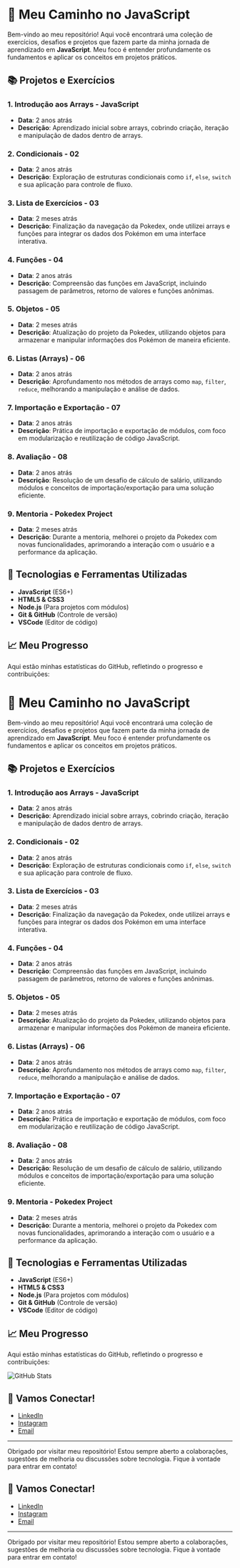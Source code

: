 # 🚀 Meu Caminho no JavaScript

Bem-vindo ao meu repositório! Aqui você encontrará uma coleção de exercícios, desafios e projetos que fazem parte da minha jornada de aprendizado em **JavaScript**. Meu foco é entender profundamente os fundamentos e aplicar os conceitos em projetos práticos.

## 📚 Projetos e Exercícios

### 1. **Introdução aos Arrays - JavaScript**  
- **Data**: 2 anos atrás  
- **Descrição**: Aprendizado inicial sobre arrays, cobrindo criação, iteração e manipulação de dados dentro de arrays.

### 2. **Condicionais - 02**  
- **Data**: 2 anos atrás  
- **Descrição**: Exploração de estruturas condicionais como `if`, `else`, `switch` e sua aplicação para controle de fluxo.

### 3. **Lista de Exercícios - 03**  
- **Data**: 2 meses atrás  
- **Descrição**: Finalização da navegação da Pokedex, onde utilizei arrays e funções para integrar os dados dos Pokémon em uma interface interativa.

### 4. **Funções - 04**  
- **Data**: 2 anos atrás  
- **Descrição**: Compreensão das funções em JavaScript, incluindo passagem de parâmetros, retorno de valores e funções anônimas.

### 5. **Objetos - 05**  
- **Data**: 2 meses atrás  
- **Descrição**: Atualização do projeto da Pokedex, utilizando objetos para armazenar e manipular informações dos Pokémon de maneira eficiente.

### 6. **Listas (Arrays) - 06**  
- **Data**: 2 anos atrás  
- **Descrição**: Aprofundamento nos métodos de arrays como `map`, `filter`, `reduce`, melhorando a manipulação e análise de dados.

### 7. **Importação e Exportação - 07**  
- **Data**: 2 anos atrás  
- **Descrição**: Prática de importação e exportação de módulos, com foco em modularização e reutilização de código JavaScript.

### 8. **Avaliação - 08**  
- **Data**: 2 anos atrás  
- **Descrição**: Resolução de um desafio de cálculo de salário, utilizando módulos e conceitos de importação/exportação para uma solução eficiente.

### 9. **Mentoria - Pokedex Project**  
- **Data**: 2 meses atrás  
- **Descrição**: Durante a mentoria, melhorei o projeto da Pokedex com novas funcionalidades, aprimorando a interação com o usuário e a performance da aplicação.

## 🚀 Tecnologias e Ferramentas Utilizadas

- **JavaScript** (ES6+)
- **HTML5 & CSS3**
- **Node.js** (Para projetos com módulos)
- **Git & GitHub** (Controle de versão)
- **VSCode** (Editor de código)

## 📈 Meu Progresso

Aqui estão minhas estatísticas do GitHub, refletindo o progresso e contribuições:
# 🚀 Meu Caminho no JavaScript

Bem-vindo ao meu repositório! Aqui você encontrará uma coleção de exercícios, desafios e projetos que fazem parte da minha jornada de aprendizado em **JavaScript**. Meu foco é entender profundamente os fundamentos e aplicar os conceitos em projetos práticos.

## 📚 Projetos e Exercícios

### 1. **Introdução aos Arrays - JavaScript**  
- **Data**: 2 anos atrás  
- **Descrição**: Aprendizado inicial sobre arrays, cobrindo criação, iteração e manipulação de dados dentro de arrays.

### 2. **Condicionais - 02**  
- **Data**: 2 anos atrás  
- **Descrição**: Exploração de estruturas condicionais como `if`, `else`, `switch` e sua aplicação para controle de fluxo.

### 3. **Lista de Exercícios - 03**  
- **Data**: 2 meses atrás  
- **Descrição**: Finalização da navegação da Pokedex, onde utilizei arrays e funções para integrar os dados dos Pokémon em uma interface interativa.

### 4. **Funções - 04**  
- **Data**: 2 anos atrás  
- **Descrição**: Compreensão das funções em JavaScript, incluindo passagem de parâmetros, retorno de valores e funções anônimas.

### 5. **Objetos - 05**  
- **Data**: 2 meses atrás  
- **Descrição**: Atualização do projeto da Pokedex, utilizando objetos para armazenar e manipular informações dos Pokémon de maneira eficiente.

### 6. **Listas (Arrays) - 06**  
- **Data**: 2 anos atrás  
- **Descrição**: Aprofundamento nos métodos de arrays como `map`, `filter`, `reduce`, melhorando a manipulação e análise de dados.

### 7. **Importação e Exportação - 07**  
- **Data**: 2 anos atrás  
- **Descrição**: Prática de importação e exportação de módulos, com foco em modularização e reutilização de código JavaScript.

### 8. **Avaliação - 08**  
- **Data**: 2 anos atrás  
- **Descrição**: Resolução de um desafio de cálculo de salário, utilizando módulos e conceitos de importação/exportação para uma solução eficiente.

### 9. **Mentoria - Pokedex Project**  
- **Data**: 2 meses atrás  
- **Descrição**: Durante a mentoria, melhorei o projeto da Pokedex com novas funcionalidades, aprimorando a interação com o usuário e a performance da aplicação.

## 🚀 Tecnologias e Ferramentas Utilizadas

- **JavaScript** (ES6+)
- **HTML5 & CSS3**
- **Node.js** (Para projetos com módulos)
- **Git & GitHub** (Controle de versão)
- **VSCode** (Editor de código)

## 📈 Meu Progresso

Aqui estão minhas estatísticas do GitHub, refletindo o progresso e contribuições:

![GitHub Stats](https://github-readme-stats.vercel.app/api?username=lexilva&theme=transparent&bg_color=000&border_color=30A3DC&show_icons=true&icon_color=30A3DC&title_color=E94D5F&text_color=FFF)

## 🌱 Vamos Conectar!

- [LinkedIn](https://www.linkedin.com/in/seu-usuario/)
- [Instagram](https://www.instagram.com/seu-usuario/)
- [Email](mailto:seu-email@exemplo.com)

---

Obrigado por visitar meu repositório! Estou sempre aberto a colaborações, sugestões de melhoria ou discussões sobre tecnologia. Fique à vontade para entrar em contato!


## 🌱 Vamos Conectar!

- [LinkedIn](https://www.linkedin.com/in/seu-usuario/)
- [Instagram](https://www.instagram.com/seu-usuario/)
- [Email](mailto:seu-email@exemplo.com)

---

Obrigado por visitar meu repositório! Estou sempre aberto a colaborações, sugestões de melhoria ou discussões sobre tecnologia. Fique à vontade para entrar em contato!

